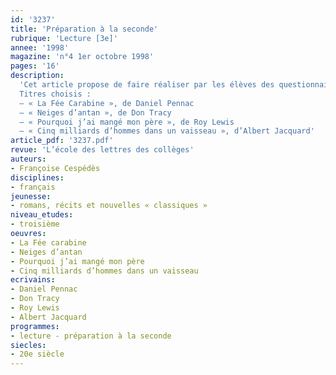 ```yaml
---
id: '3237'
title: 'Préparation à la seconde'
rubrique: 'Lecture [3e]'
annee: '1998'
magazine: 'n°4 1er octobre 1998'
pages: '16'
description: 
  'Cet article propose de faire réaliser par les élèves des questionnaires de lecture : ceux-ci, plus ludiques que la traditionnelle fiche de lecture, doivent s’attacher à la spécificité de chaque ouvrage. La liste proposée ainsi que les questionnaires accompagnés de leur corrigé sont destinés à impliquer davantage les élèves dans leurs lectures individuelles durant la dernière année de collège : c’est une sorte de prélude à la seconde, où les enseignants accordent une place plus importante à la lecture d’œuvres intégrales. Ce travail de lecture cursive doit permettre aux élèves de revoir les différentes formes littéraires (théâtre, roman, documentaire…), ainsi que les différents genres, du roman classique au roman policier. Cette lecture allégée – diversifiée et personnelle – a d’autres objectifs que la lecture détaillée d’œuvres intégrales – qui procède d’un choix unique et d’une démarche collective.
  Titres choisis :
  – « La Fée Carabine », de Daniel Pennac
  – « Neiges d’antan », de Don Tracy
  – « Pourquoi j’ai mangé mon père », de Roy Lewis
  – « Cinq milliards d’hommes dans un vaisseau », d’Albert Jacquard'
article_pdf: '3237.pdf'
revue: 'L’école des lettres des collèges'
auteurs:
- Françoise Cespédès
disciplines:
- français
jeunesse:
- romans, récits et nouvelles « classiques »
niveau_etudes:
- troisième
oeuvres:
- La Fée carabine
- Neiges d’antan
- Pourquoi j’ai mangé mon père
- Cinq milliards d’hommes dans un vaisseau
ecrivains:
- Daniel Pennac
- Don Tracy
- Roy Lewis
- Albert Jacquard
programmes:
- lecture - préparation à la seconde
siecles:
- 20e siècle
---
```

